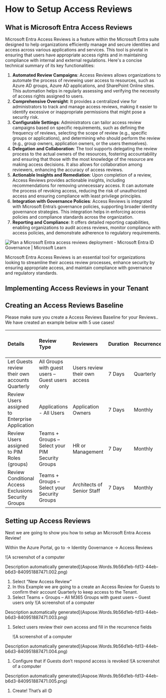 ﻿# How to Setup Access Reviews

## What is Microsoft Entra Access Reviews

Microsoft Entra Access Reviews is a feature within the Microsoft Entra suite designed to help organizations efficiently manage and secure identities and access across various applications and services. This tool is pivotal in ensuring that users have appropriate access rights and in maintaining compliance with internal and external regulations. Here's a concise technical summary of its key functionalities:

1. **Automated Review Campaigns**: Access Reviews allows organizations to automate the process of reviewing user access to resources, such as Azure AD groups, Azure AD applications, and SharePoint Online sites. This automation helps in regularly assessing and verifying the necessity of access rights assigned to users.
1. **Comprehensive Oversight**: It provides a centralized view for administrators to track and manage access reviews, making it easier to identify excessive or inappropriate permissions that might pose a security risk.
1. **Configurable Settings**: Administrators can tailor access review campaigns based on specific requirements, such as defining the frequency of reviews, selecting the scope of review (e.g., specific groups or applications), and determining who should perform the review (e.g., group owners, application owners, or the users themselves).
1. **Delegation and Collaboration**: The tool supports delegating the review process to the actual owners of the resources, fostering accountability and ensuring that those with the most knowledge of the resource are making access decisions. It also allows for collaboration among reviewers, enhancing the accuracy of access reviews.
1. **Actionable Insights and Remediation**: Upon completion of a review, Access Reviews provides actionable insights, including recommendations for removing unnecessary access. It can automate the process of revoking access, reducing the risk of unauthorized access and ensuring compliance with least privilege principles.
1. **Integration with Governance Policies**: Access Reviews is integrated with Microsoft Entra’s governance policies, supporting broader identity governance strategies. This integration helps in enforcing access policies and compliance standards across the organization.
1. **Reporting and Compliance**: It offers detailed reporting capabilities, enabling organizations to audit access reviews, monitor compliance with access policies, and demonstrate adherence to regulatory requirements.

![Plan a Microsoft Entra access reviews deployment - Microsoft Entra ID  Governance | Microsoft Learn](Aspose.Words.9b56d1eb-fd13-44eb-b6d3-840951887471.001.png)

Microsoft Entra Access Reviews is an essential tool for organizations looking to streamline their access review processes, enhance security by ensuring appropriate access, and maintain compliance with governance and regulatory standards.



## Implementing Access Reviews in your Tenant

## Creating an Access Reviews Baseline

Please make sure you create a Access Reviews Baseline for your Reviews.. We have created an example below with 5 use cases!

|**Details**|**Review Type**|**Reviewers**|**Duration**|**Recurrence**|**Auto Apply**|**If  reviewers don’t respond**|
| :- | :- | :- | :- | :- | :- | :- |
|Let Guests review their own accounts Quarterly|All Groups with guest users – Guest users only|Users review their own access|7 Days|Quarterly|Yes|` `Remove Access|
|Review Users assigned to Enterprise Application|Applications <Your Business Apps> - All Users|Application Owners|7 Days|Monthly|Yes|No Change|
|Review Users assigned to PIM Roles (groups)|Teams + Groups – Select your PIM Security Groups|HR or Management|7 Day|Monthly|Yes|No Change|
|Review Conditional Access Exclusions Security Groups|Teams + Groups – Select your Security Groups|Architects of Senior Staff|7 Days|Monthly|Yes|No Change|



## Setting up Access Reviews 

Next we are going to show you how to setup an Microsoft Entra Access Review!

Within the Azure Portal, go to -> Identity Governance -> Access Reviews

![A screenshot of a computer

Description automatically generated](Aspose.Words.9b56d1eb-fd13-44eb-b6d3-840951887471.002.png)

1. Select “New Access Review”
1. In this Example we are going to a create an Access Review for Guests to confirm their account Quarterly to keep access to the Tenant.
1. Select Teams + Groups – All M365 Groups with guest users – Guest users only
   ![A screenshot of a computer

Description automatically generated](Aspose.Words.9b56d1eb-fd13-44eb-b6d3-840951887471.003.png)
1. Select users review their own access and fill in the recurrence fields

   ![A screenshot of a computer

Description automatically generated](Aspose.Words.9b56d1eb-fd13-44eb-b6d3-840951887471.004.png)
1. Configure that if Guests don’t respond access is revoked
   ![A screenshot of a computer

Description automatically generated](Aspose.Words.9b56d1eb-fd13-44eb-b6d3-840951887471.005.png)
1. Create! That’s all 😊
